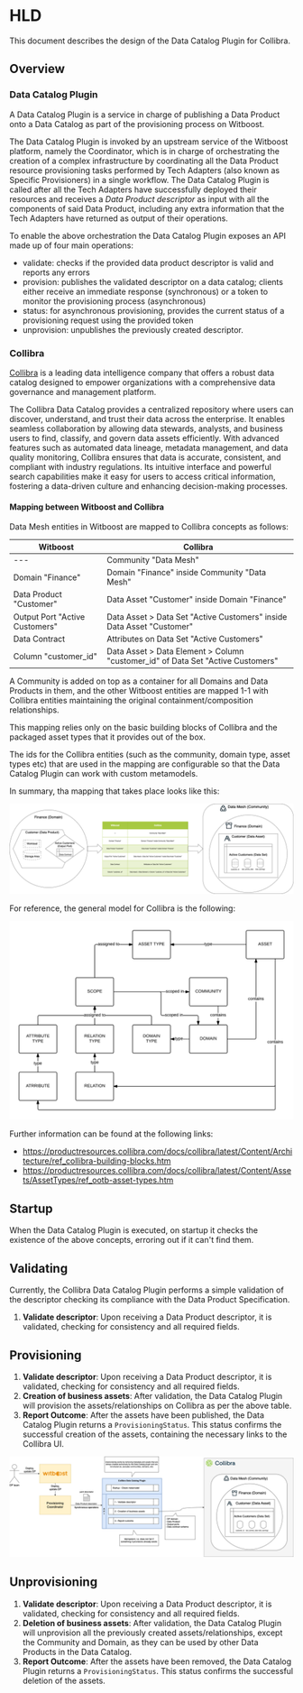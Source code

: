 # HLD

This document describes the design of the Data Catalog Plugin for Collibra.

## Overview

### Data Catalog Plugin

A Data Catalog Plugin is a service in charge of publishing a Data Product onto a Data Catalog as part of the provisioning process on Witboost.

The Data Catalog Plugin is invoked by an upstream service of the Witboost platform, namely the Coordinator,  which is in charge of orchestrating the creation of a complex infrastructure by coordinating all the Data Product resource provisioning tasks performed by Tech Adapters (also known as Specific Provisioners) in a single workflow. The Data Catalog Plugin is called after all the Tech Adapters have successfully deployed their resources and receives a _Data Product descriptor_ as input with all the components of said Data Product, including any extra information that the Tech Adapters have returned as output of their operations.

To enable the above orchestration the Data Catalog Plugin exposes an API made up of four main operations:

- validate: checks if the provided data product descriptor is valid and reports any errors
- provision: publishes the validated descriptor on a data catalog; clients either receive an immediate response (synchronous) or a token to monitor the provisioning process (asynchronous)
- status: for asynchronous provisioning, provides the current status of a provisioning request using the provided token
- unprovision: unpublishes the previously created descriptor.

### Collibra

[Collibra](https://www.collibra.com) is a leading data intelligence company that offers a robust data catalog designed to empower organizations with a comprehensive data governance and management platform.

The Collibra Data Catalog provides a centralized repository where users can discover, understand, and trust their data across the enterprise. It enables seamless collaboration by allowing data stewards, analysts, and business users to find, classify, and govern data assets efficiently. With advanced features such as automated data lineage, metadata management, and data quality monitoring, Collibra ensures that data is accurate, consistent, and compliant with industry regulations. Its intuitive interface and powerful search capabilities make it easy for users to access critical information, fostering a data-driven culture and enhancing decision-making processes.

#### Mapping between Witboost and Collibra

Data Mesh entities in Witboost are mapped to Collibra concepts as follows:

| Witboost                       | Collibra                                                                                               |
|--------------------------------|--------------------------------------------------------------------------------------------------------|
| ---                            | Community "Data Mesh"                                                                                  |
| Domain "Finance"               | Domain "Finance" inside Community "Data Mesh"                                                          |
| Data Product "Customer"        | Data Asset "Customer" inside Domain "Finance"                                                          |
| Output Port "Active Customers" | Data Asset > Data Set "Active Customers" inside Data Asset "Customer"                                  |
| Data Contract                  | Attributes on Data Set "Active Customers"                                                              |
| Column "customer_id"           | Data Asset > Data Element > Column "customer_id" of Data Set "Active Customers"                        |

A Community is added on top as a container for all Domains and Data Products in them, and the other Witboost entities are mapped 1-1 with Collibra entities maintaining the original containment/composition relationships.

This mapping relies only on the basic building blocks of Collibra and the packaged asset types that it provides out of the box.

The ids for the Collibra entities (such as the community, domain type, asset types etc) that are used in the mapping are configurable so that the Data Catalog Plugin can work with custom metamodels.

In summary, tha mapping that takes place looks like this:

![Mapping](img/hld_collibra_mapping.png)

For reference, the general model for Collibra is the following:

![Collibra Model](img/collibra_model.png)

Further information can be found at the following links:

- https://productresources.collibra.com/docs/collibra/latest/Content/Architecture/ref_collibra-building-blocks.htm
- https://productresources.collibra.com/docs/collibra/latest/Content/Assets/AssetTypes/ref_ootb-asset-types.htm

## Startup

When the Data Catalog Plugin is executed, on startup it checks the existence of the above concepts, erroring out if it can't find them.

## Validating

Currently, the Collibra Data Catalog Plugin performs a simple validation of the descriptor checking its compliance with the Data Product Specification.

1. **Validate descriptor**: Upon receiving a Data Product descriptor, it is validated, checking for consistency and all required fields.

## Provisioning

1. **Validate descriptor**: Upon receiving a Data Product descriptor, it is validated, checking for consistency and all required fields.
2. **Creation of business assets**: After validation, the Data Catalog Plugin will provision the assets/relationships on Collibra as per the above table.
3. **Report Outcome**: After the assets have been published, the Data Catalog Plugin returns a `ProvisioningStatus`. This status confirms the successful creation of the assets, containing the necessary links to the Collibra UI.

![Provisioning](img/hld_provisioning.png)

## Unprovisioning

1. **Validate descriptor**: Upon receiving a Data Product descriptor, it is validated, checking for consistency and all required fields.
2. **Deletion of business assets**: After validation, the Data Catalog Plugin will unprovision all the previously created assets/relationships, except the Community and Domain, as they can be used by other Data Products in the Data Catalog.
3. **Report Outcome**: After the assets have been removed, the Data Catalog Plugin returns a `ProvisioningStatus`. This status confirms the successful deletion of the assets.
